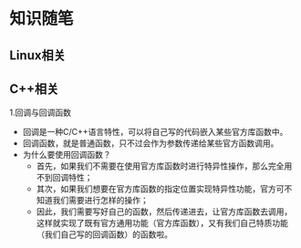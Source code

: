 # 知识随笔

## Linux相关

## C++相关
1.回调与回调函数
  - 回调是一种C/C++语言特性，可以将自己写的代码嵌入某些官方库函数中。
  - 回调函数，就是普通函数，只不过会作为参数传递给某些官方函数调用。
  - 为什么要使用回调函数？
    - 首先，如果我们不需要在使用官方库函数时进行特异性操作，那么完全用不到回调特性；
    - 其次，如果我们想要在官方库函数的指定位置实现特异性功能，官方可不知道我们需要进行怎样的操作；
    - 因此，我们需要写好自己的函数，然后传递进去，让官方库函数去调用，这样就实现了既有官方通用功能（官方库函数），又有我们自己特质功能（我们自己写的回调函数）的函数啦。
